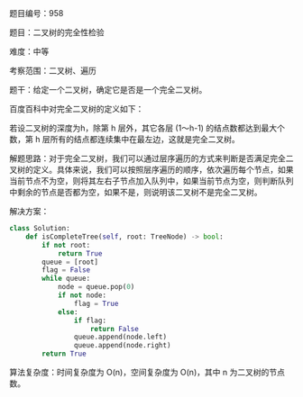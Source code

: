题目编号：958

题目：二叉树的完全性检验

难度：中等

考察范围：二叉树、遍历

题干：给定一个二叉树，确定它是否是一个完全二叉树。

百度百科中对完全二叉树的定义如下：

若设二叉树的深度为h，除第 h 层外，其它各层 (1～h-1) 的结点数都达到最大个数，第 h 层所有的结点都连续集中在最左边，这就是完全二叉树。

解题思路：对于完全二叉树，我们可以通过层序遍历的方式来判断是否满足完全二叉树的定义。具体来说，我们可以按照层序遍历的顺序，依次遍历每个节点，如果当前节点不为空，则将其左右子节点加入队列中，如果当前节点为空，则判断队列中剩余的节点是否都为空，如果不是，则说明该二叉树不是完全二叉树。

解决方案：

```python
class Solution:
    def isCompleteTree(self, root: TreeNode) -> bool:
        if not root:
            return True
        queue = [root]
        flag = False
        while queue:
            node = queue.pop(0)
            if not node:
                flag = True
            else:
                if flag:
                    return False
                queue.append(node.left)
                queue.append(node.right)
        return True
```

算法复杂度：时间复杂度为 O(n)，空间复杂度为 O(n)，其中 n 为二叉树的节点数。